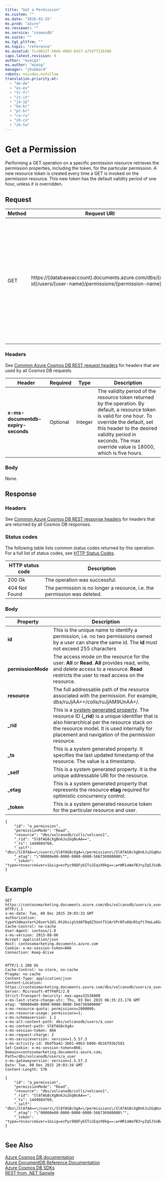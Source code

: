 ```yaml
---
title: "Get a Permission"
ms.custom: ""
ms.date: "2016-02-25"
ms.prod: "azure"
ms.reviewer: ""
ms.service: "cosmosdb"
ms.suite: ""
ms.tgt_pltfrm: ""
ms.topic: "reference"
ms.assetid: 7cc0012f-50eb-480d-b427-a73d7721b398
caps.latest.revision: 9
author: "mimig1"
ms.author: "mimig"
manager: "jhubbard"
robots: noindex,nofollow
translation.priority.mt: 
  - "de-de"
  - "es-es"
  - "fr-fr"
  - "it-it"
  - "ja-jp"
  - "ko-kr"
  - "pt-br"
  - "ru-ru"
  - "zh-cn"
  - "zh-tw"
---
```

# Get a Permission
  Performing a GET operation on a specific permission resource retrieves the permission properties, including the token, for the particular permission. A new resource token is created every time a GET is invoked on the permission resource. This new token has the default validity period of one hour, unless it is overridden.  
  
## Request  
  
|Method|Request URI|Description|  
|------------|-----------------|-----------------|  
|GET|https://{databaseaccount}.documents.azure.com/dbs/{db-id}/users/{user-name}/permissions/{permission-name}|Note that the {databaseaccount} is the name of the Azure Cosmos DB account created under your subscription. The {db-id} value is the user generated name/id of the database, not the system generated id (rid). The {user-name} value is name of the user. The {permission-name} value is the name of the permission to be retrieved.|  
  
### Headers  
 See [Common Azure Cosmos DB REST request headers](common-documentdb-rest-request-headers.md) for headers that are used by all Cosmos DB requests.  
  
|Header|Required|Type|Description|  
|------------|--------------|----------|-----------------|  
|**x-ms-documentdb-expiry-seconds**|Optional|Integer|The validity period of the resource token returned by the operation. By default, a resource token is valid for one hour. To override the default, set this header to the desired validity period in seconds. The max override value is 18000, which is five hours.|  
  
### Body  
 None.  
  
## Response  
  
### Headers  
 See [Common Azure Cosmos DB REST response headers](common-documentdb-rest-response-headers.md) for headers that are returned by all Cosmos DB responses.  
  
### Status codes  
 The following table lists common status codes returned by this operation. For a full list of status codes, see [HTTP Status Codes](https://msdn.microsoft.com/library/azure/dn783364.aspx).  
  
|HTTP status code|Description|  
|----------------------|-----------------|  
|200 Ok|The operation was successful.|  
|404 Not Found|The permission is no longer a resource, i.e. the permission was deleted.|  
  
### Body  
  
|Property|Description|  
|--------------|-----------------|  
|**id**|This is the unique name to identify a permission, i.e. no two permissions owned by a user can share the same id. The **id** must not exceed 255 characters|  
|**permissionMode**|The access mode on the resource for the user: **All** or **Read**. **All** provides read, write, and delete access to a resource. **Read** restricts the user to read access on the resource.|  
|**resource**|The full addressable path of the resource associated with the permission. For example, dbs/ruJjAA==/colls/ruJjAM9UnAA=/.|  
|**_rid**|This is a [system generated property](http://azure.microsoft.com/documentation/articles/documentdb-resources/#system-vs-user-defined-resources). The resource ID (**_rid**) is a unique identifier that is also hierarchical per the resource stack on the resource model. It is used internally for placement and navigation of the permission resource.|  
|**_ts**|This is a system generated property. It specifies the last updated timestamp of the resource. The value is a timestamp.|  
|**_self**|This is a system generated property. It is the unique addressable URI for the resource.|  
|**_etag**|This is a system generated property that represents the resource **etag** required for optimistic concurrency control.|  
|**_token**|This is a system generated resource token for the particular resource and user.|  
  
```  
{  
    "id": "a_permission",  
    "permissionMode": "Read",  
    "resource": "dbs/volcanodb/colls/volcano1",  
    "_rid": "Sl8fAG8cXgBn6Ju2GqNsAA==",  
    "_ts": 1449604760,  
    "_self": "dbs\/Sl8fAA==\/users\/Sl8fAG8cXgA=\/permissions\/Sl8fAG8cXgBn6Ju2GqNsAA==\/",  
    "_etag": "\"00000e00-0000-0000-0000-566736980000\"",  
    "_token": "type=resource&ver=1&sig=ocPyc9QQFybITu1EqzX0kg==;w+WR1aWafB3+yZq5JSoBwgz78XDlU+k9Xiqvc+Q7TlAl1P4h4t721Cn5cjhZ9h3TSd2\/MJLy+wG+YkhDL9UlGkVv05RZGy2fMaLGdeQkWc7TShkc\/M2boPc3GXq2yiERKl5CN4AZWSOcrFhOFuuTOqF4ZdBlflmNudaakodr\/8qTip0i+a7moz1Jkc5+9iLAsDFyqTR1sirp7kAVNFbiqPdYTjNkvZUHF3nYYmRskOg=;"  
}  
  
```  
  
## Example  
  
```  
GET https://contosomarketing.documents.azure.com/dbs/volcanodb/users/a_user/permissions/a_permission HTTP/1.1  
x-ms-date: Tue, 08 Dec 2015 20:03:33 GMT  
authorization: type%3dmaster%26ver%3d1.0%26sig%3dATBq0Z3UotT51ArSPrNTu0QcRSqft7HaLa8GuRYx%2f5U%3d  
Cache-Control: no-cache  
User-Agent: contoso/1.0  
x-ms-version: 2015-08-06  
Accept: application/json  
Host: contosomarketing.documents.azure.com  
Cookie: x-ms-session-token=866  
Connection: Keep-Alive  
  
```  
  
```  
HTTP/1.1 200 Ok  
Cache-Control: no-store, no-cache  
Pragma: no-cache  
Content-Type: application/json  
Content-Location: https://contosomarketing.documents.azure.com/dbs/volcanodb/users/a_user/permissions/a_permission  
Server: Microsoft-HTTPAPI/2.0  
Strict-Transport-Security: max-age=31536000  
x-ms-last-state-change-utc: Thu, 03 Dec 2015 06:35:23.178 GMT  
etag: "00000e00-0000-0000-0000-566736980000"  
x-ms-resource-quota: permissions=2000000;  
x-ms-resource-usage: permissions=1;  
x-ms-schemaversion: 1.1  
x-ms-alt-content-path: dbs/volcanodb/users/a_user  
x-ms-content-path: Sl8fAG8cXgA=  
x-ms-session-token: 866  
x-ms-request-charge: 2  
x-ms-serviceversion: version=1.5.57.3  
x-ms-activity-id: 0bdfba42-3b01-40b3-b066-8b16f0362581  
Set-Cookie: x-ms-session-token=866; Domain=contosomarketing.documents.azure.com; Path=/dbs/volcanodb/users/a_user  
x-ms-gatewayversion: version=1.5.57.3  
Date: Tue, 08 Dec 2015 20:03:34 GMT  
Content-Length: 576  
  
{  
    "id": "a_permission",  
    "permissionMode": "Read",  
    "resource": "dbs/volcanodb/colls/volcano1",  
    "_rid": "Sl8fAG8cXgBn6Ju2GqNsAA==",  
    "_ts": 1449604760,  
    "_self": "dbs\/Sl8fAA==\/users\/Sl8fAG8cXgA=\/permissions\/Sl8fAG8cXgBn6Ju2GqNsAA==\/",  
    "_etag": "\"00000e00-0000-0000-0000-566736980000\"",  
    "_token": "type=resource&ver=1&sig=ocPyc9QQFybITu1EqzX0kg==;w+WR1aWafB3+yZq5JSoBwgz78XDlU+k9Xiqvc+Q7TlAl1P4h4t721Cn5cjhZ9h3TSd2\/MJLy+wG+YkhDL9UlGkVv05RZGy2fMaLGdeQkWc7TShkc\/M2boPc3GXq2yiERKl5CN4AZWSOcrFhOFuuTOqF4ZdBlflmNudaakodr\/8qTip0i+a7moz1Jkc5+9iLAsDFyqTR1sirp7kAVNFbiqPdYTjNkvZUHF3nYYmRskOg=;"  
}  
  
```  
  
## See Also  
 [Azure Cosmos DB documentation](http://azure.microsoft.com/documentation/services/documentdb/)   
 [Azure DocumentDB Reference Documentation](https://go.microsoft.com/fwlink/?linkid=834805)   
 [Azure Cosmos DB SDKs](https://azure.microsoft.com/documentation/articles/documentdb-sdk-dotnet/)   
 [REST from .NET Sample](https://github.com/Azure/azure-documentdb-dotnet/tree/master/samples/rest-from-.net)  
  
  
